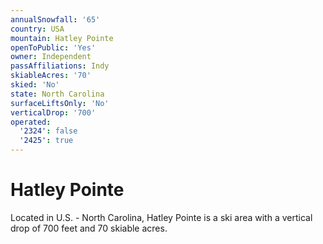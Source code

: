 ```yaml
---
annualSnowfall: '65'
country: USA
mountain: Hatley Pointe
openToPublic: 'Yes'
owner: Independent
passAffiliations: Indy
skiableAcres: '70'
skied: 'No'
state: North Carolina
surfaceLiftsOnly: 'No'
verticalDrop: '700'
operated:
  '2324': false
  '2425': true
---
```



# Hatley Pointe

Located in U.S. - North Carolina, Hatley Pointe is a ski area with a vertical drop of 700 feet and 70 skiable acres.
